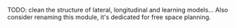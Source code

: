 TODO: clean the structure of lateral, longitudinal and learning models... Also consider renaming this module, it's dedicated for free space planning.
